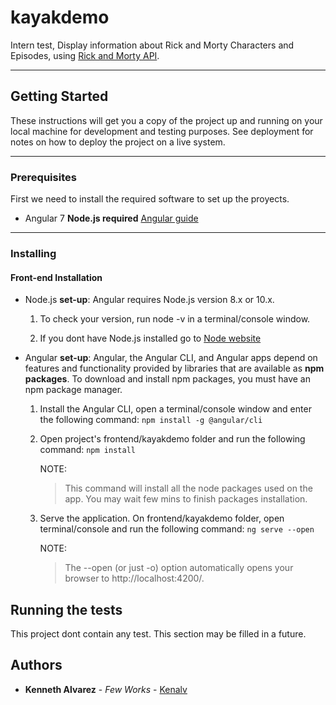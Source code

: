 # kayakdemo
Intern test, Display information about Rick and Morty Characters and Episodes, using [Rick and Morty API](https://rickandmortyapi.com/).
___
## Getting Started

These instructions will get you a copy of the project up and running on your local machine for development and testing purposes. See deployment for notes on how to deploy the project on a live system.
___
### Prerequisites

First we need to install the required software to set up the proyects.

* Angular 7 **Node.js required** [Angular guide](https://angular.io/guide/quickstart)
___
### Installing

#### Front-end Installation ####

* Node.js **set-up**:
    Angular requires Node.js version 8.x or 10.x.

    1. To check your version, run node -v in a terminal/console window.

    2. If you dont have Node.js installed go to [Node website](https://nodejs.org/en/)

* Angular **set-up**:
    Angular, the Angular CLI, and Angular apps depend on features and functionality provided by libraries that are available as **npm packages**. To download and install npm packages, you must have an npm package manager. 

    1. Install the Angular CLI, open a terminal/console window and enter the following command:
        ``` npm install -g @angular/cli ```

    2. Open project's  frontend/kayakdemo folder and run the following command:
        ``` npm install ```

        NOTE:
        > This command will install all the node packages used on the app. 
        You may wait few mins to finish packages installation.

    3. Serve the application.
        On frontend/kayakdemo folder, open terminal/console and run  the following command:
        ``` ng serve --open ```

        NOTE:
        >The --open (or just -o) option automatically opens your browser to http://localhost:4200/.


## Running the tests

This project dont contain any test. 
This section may be filled in a future.

## Authors

* **Kenneth Alvarez** - *Few Works* - [Kenalv](https://github.com/kenalv)
